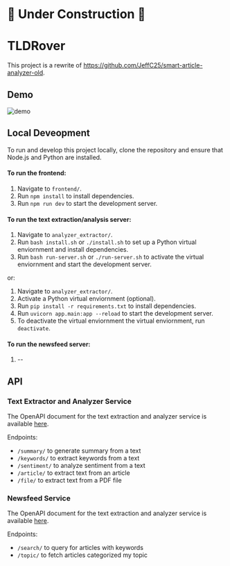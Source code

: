 # 🚧 Under Construction 🚧 #
# TLDRover #

This project is a rewrite of https://github.com/JeffC25/smart-article-analyzer-old.

## Demo
![demo](https://github.com/JeffC25/tldrover/assets/34695547/de94b4f7-0fac-4dc5-acc5-baaa8367a933)

## Local Deveopment
To run and develop this project locally, clone the repository and ensure that Node.js and Python are installed.

#### To run the frontend: 
1. Navigate to `frontend/`.
2. Run `npm install` to install dependencies.
3. Run `npm run dev` to start the development server.

#### To run the text extraction/analysis server:
1. Navigate to `analyzer_extractor/`.
2. Run `bash install.sh` or `./install.sh` to set up a Python virtual enviornment and install dependencies.
3. Run `bash run-server.sh` or `./run-server.sh` to activate the virtual enviornment and start the development server.

  or:

1. Navigate to `analyzer_extractor/`.
2. Activate a Python virtual enviornment (optional).
3. Run `pip install -r requirements.txt` to install dependencies.
4. Run `uvicorn app.main:app --reload` to start the development server.
5. To deactivate the virtual enviornment the virtual enviornment, run `deactivate`.

#### To run the newsfeed server:
1. --

## API

### Text Extractor and Analyzer Service
The OpenAPI document for the text extraction and analyzer service is available [here](https://github.com/JeffC25/tldrover/blob/main/oapi/analyzer_extractor.yaml).

Endpoints:
- `/summary/` to generate summary from a text
- `/keywords/` to extract keywords from a text
- `/sentiment/` to analyze sentiment from a text
- `/article/` to extract text from an article
- `/file/` to extract text from a PDF file

### Newsfeed Service
The OpenAPI document for the text extraction and analyzer service is available [here](https://github.com/JeffC25/tldrover/blob/main/oapi/newsfeed.yaml).

Endpoints:
- `/search/` to query for articles with keywords
- `/topic/` to fetch articles categorized my topic
